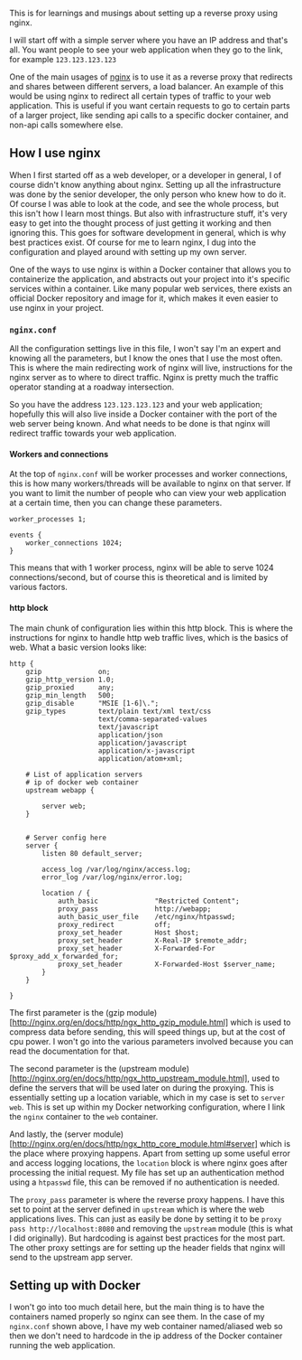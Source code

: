 This is for learnings and musings about setting up a reverse proxy using nginx.

I will start off with a simple server where you have an IP address and that's all. You want people to see your web application when they go to the link, for example `123.123.123.123`

One of the main usages of [nginx](https://www.nginx.com/) is to use it as a reverse proxy that redirects and shares between different servers, a load balancer. An example of this would be using nginx to redirect all certain types of traffic to your web application. This is useful if you want certain requests to go to certain parts of a larger project, like sending api calls to a specific docker container, and non-api calls somewhere else.

## How I use nginx
When I first started off as a web developer, or a developer in general, I of course didn't know anything about nginx. Setting up all the infrastructure was done by the senior developer, the only person who knew how to do it. Of course I was able to look at the code, and see the whole process, but this isn't how I learn most things. But also with infrastructure stuff, it's very easy to get into the thought process of just getting it working and then ignoring this. This goes for software development in general, which is why best practices exist. Of course for me to learn nginx, I dug into the configuration and played around with setting up my own server.

One of the ways to use nginx is within a Docker container that allows you to containerize the application, and abstracts out your project into it's specific services within a container. Like many popular web services, there exists an official Docker repository and image for it, which makes it even easier to use nginx in your project.

### `nginx.conf`
All the configuration settings live in this file, I won't say I'm an expert and knowing all the parameters, but I know the ones that I use the most often. This is where the main redirecting work of nginx will live, instructions for the nginx server as to where to direct traffic. Nginx is pretty much the traffic operator standing at a roadway intersection. 

So you have the address `123.123.123.123` and your web application; hopefully this will also live inside a Docker container with the port of the web server being known. And what needs to be done is that nginx will redirect traffic towards your web application.

#### Workers and connections
At the top of `nginx.conf` will be worker processes and worker connections, this is how many workers/threads will be available to nginx on that server. If you want to limit the number of people who can view your web application at a certain time, then you can change these parameters.

```
worker_processes 1;

events {
    worker_connections 1024;
}
```

This means that with 1 worker process, nginx will be able to serve 1024 connections/second, but of course this is theoretical and is limited by various factors.


#### http block
The main chunk of configuration lies within this http block. This is where the instructions for nginx to handle http web traffic lives, which is the basics of web. What a basic version looks like:

```
http {
    gzip              on;
    gzip_http_version 1.0;
    gzip_proxied      any;
    gzip_min_length   500;
    gzip_disable      "MSIE [1-6]\.";
    gzip_types        text/plain text/xml text/css
                      text/comma-separated-values
                      text/javascript
                      application/json
                      application/javascript
                      application/x-javascript
                      application/atom+xml;

    # List of application servers
    # ip of docker web container 
    upstream webapp {
        
        server web;
    }


    # Server config here
    server {
        listen 80 default_server;
        
        access_log /var/log/nginx/access.log;
        error_log /var/log/nginx/error.log;

        location / {
            auth_basic              "Restricted Content";
            proxy_pass              http://webapp;
            auth_basic_user_file    /etc/nginx/htpasswd;
            proxy_redirect          off;
            proxy_set_header        Host $host;
            proxy_set_header        X-Real-IP $remote_addr;
            proxy_set_header        X-Forwarded-For $proxy_add_x_forwarded_for;
            proxy_set_header        X-Forwarded-Host $server_name;
        }
    }

}
```

The first parameter is the (gzip module)[http://nginx.org/en/docs/http/ngx_http_gzip_module.html] which is used to compress data before sending, this will speed things up, but at the cost of cpu power. I won't go into the various parameters involved because you can read the documentation for that.

The second parameter is the (upstream module)[http://nginx.org/en/docs/http/ngx_http_upstream_module.html], used to define the servers that will be used later on during the proxying. This is essentially setting up a location variable, which in my case is set to `server web`. This is set up within my Docker networking configuration, where I link the `nginx` container to the `web` container.

And lastly, the (server module)[http://nginx.org/en/docs/http/ngx_http_core_module.html#server] which is the place where proxying happens. Apart from setting up some useful error and access logging locations, the `location` block is where nginx goes after processing the initial request. My file has set up an authentication method using a `htpasswd` file, this can be removed if no authentication is needed. 

The `proxy_pass` parameter is where the reverse proxy happens. I have this set to point at the server defined in `upstream` which is where the web applications lives. This can just as easily be done by setting it to be `proxy pass http://localhost:8080` and removing the `upstream` module (this is what I did originally). But hardcoding is against best practices for the most part. The other proxy settings are for setting up the header fields that nginx will send to the upstream app server.

## Setting up with Docker
I won't go into too much detail here, but the main thing is to have the containers named properly so nginx can see them. In the case of my `nginx.conf` shown above, I have my web container named/aliased web so then we don't need to hardcode in the ip address of the Docker container running the web application.
